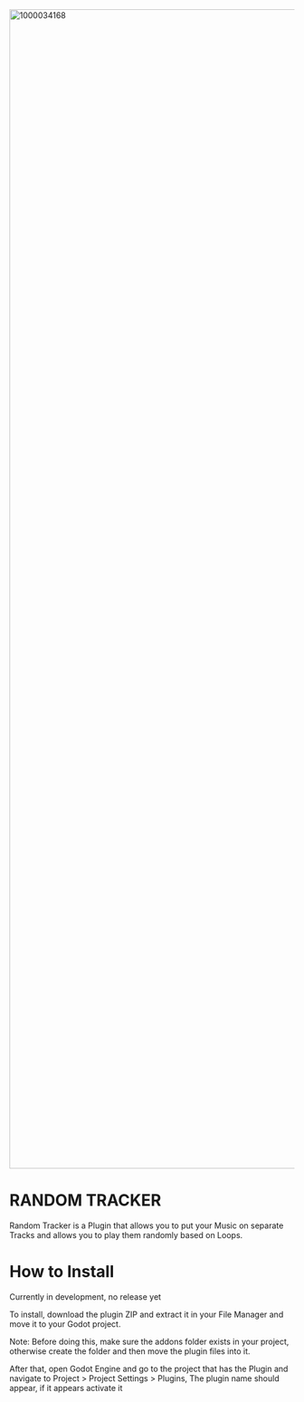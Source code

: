
<img width="2048" height="2048" alt="1000034168" src="https://github.com/user-attachments/assets/c159b841-f6f1-42c3-9b6f-4a71d433dae7" />

#         RANDOM TRACKER

Random Tracker is a Plugin that allows you to put your Music on separate Tracks and allows you to play them randomly based on Loops.

# How to Install
Currently in development, no release yet

To install, download the plugin ZIP and extract it in your File Manager and move it to your Godot project.

Note: Before doing this, make sure the addons folder exists in your project, otherwise create the folder and then move the plugin files into it.

After that, open Godot Engine and go to the project that has the Plugin and navigate to Project > Project Settings > Plugins, The plugin name should appear, if it appears activate it
